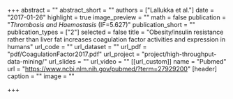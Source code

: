 +++
abstract = ""
abstract_short = ""
authors = ["Lallukka et al."]
date = "2017-01-26"
highlight = true
image_preview = ""
math = false
publication = "*Thrombosis and Haemostasis* (IF=5.627)"
publication_short = ""
publication_types = ["2"]
selected = false
title = "Obesity/insulin resistance rather than liver fat increases coagulation factor activities and expression in humans"
url_code = ""
url_dataset = ""
url_pdf = "pdf/CoagulationFactor2017.pdf"
url_project = "project/high-throughput-data-mining/"
url_slides = ""
url_video = ""
[[url_custom]]
    name = "Pubmed"
    url = "https://www.ncbi.nlm.nih.gov/pubmed/?term=27929200"
[header]
  caption = ""
  image = ""

+++

